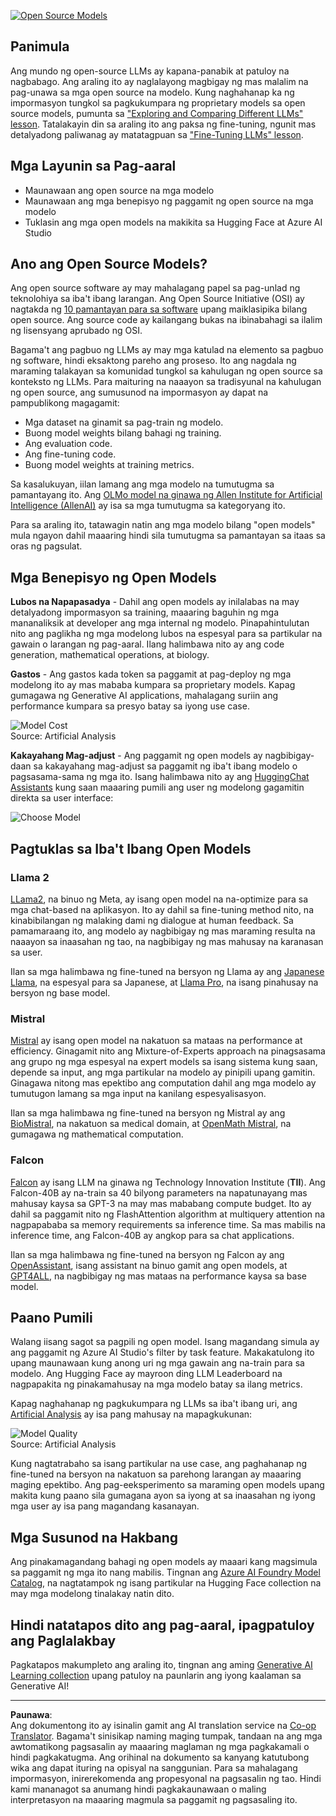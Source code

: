 <!--
CO_OP_TRANSLATOR_METADATA:
{
  "original_hash": "a8b2d4bb727c877ebf9edff8623d16b9",
  "translation_date": "2025-09-06T10:22:02+00:00",
  "source_file": "16-open-source-models/README.md",
  "language_code": "tl"
}
-->
[![Open Source Models](../../../translated_images/16-lesson-banner.6b56555e8404fda1716382db4832cecbe616ccd764de381f0af6cfd694d05f74.tl.png)](https://aka.ms/gen-ai-lesson16-gh?WT.mc_id=academic-105485-koreyst)

## Panimula

Ang mundo ng open-source LLMs ay kapana-panabik at patuloy na nagbabago. Ang araling ito ay naglalayong magbigay ng mas malalim na pag-unawa sa mga open source na modelo. Kung naghahanap ka ng impormasyon tungkol sa pagkukumpara ng proprietary models sa open source models, pumunta sa ["Exploring and Comparing Different LLMs" lesson](../02-exploring-and-comparing-different-llms/README.md?WT.mc_id=academic-105485-koreyst). Tatalakayin din sa araling ito ang paksa ng fine-tuning, ngunit mas detalyadong paliwanag ay matatagpuan sa ["Fine-Tuning LLMs" lesson](../18-fine-tuning/README.md?WT.mc_id=academic-105485-koreyst).

## Mga Layunin sa Pag-aaral

- Maunawaan ang open source na mga modelo
- Maunawaan ang mga benepisyo ng paggamit ng open source na mga modelo
- Tuklasin ang mga open models na makikita sa Hugging Face at Azure AI Studio

## Ano ang Open Source Models?

Ang open source software ay may mahalagang papel sa pag-unlad ng teknolohiya sa iba't ibang larangan. Ang Open Source Initiative (OSI) ay nagtakda ng [10 pamantayan para sa software](https://web.archive.org/web/20241126001143/https://opensource.org/osd?WT.mc_id=academic-105485-koreyst) upang maiklasipika bilang open source. Ang source code ay kailangang bukas na ibinabahagi sa ilalim ng lisensyang aprubado ng OSI.

Bagama't ang pagbuo ng LLMs ay may mga katulad na elemento sa pagbuo ng software, hindi eksaktong pareho ang proseso. Ito ang nagdala ng maraming talakayan sa komunidad tungkol sa kahulugan ng open source sa konteksto ng LLMs. Para maituring na naaayon sa tradisyunal na kahulugan ng open source, ang sumusunod na impormasyon ay dapat na pampublikong magagamit:

- Mga dataset na ginamit sa pag-train ng modelo.
- Buong model weights bilang bahagi ng training.
- Ang evaluation code.
- Ang fine-tuning code.
- Buong model weights at training metrics.

Sa kasalukuyan, iilan lamang ang mga modelo na tumutugma sa pamantayang ito. Ang [OLMo model na ginawa ng Allen Institute for Artificial Intelligence (AllenAI)](https://huggingface.co/allenai/OLMo-7B?WT.mc_id=academic-105485-koreyst) ay isa sa mga tumutugma sa kategoryang ito.

Para sa araling ito, tatawagin natin ang mga modelo bilang "open models" mula ngayon dahil maaaring hindi sila tumutugma sa pamantayan sa itaas sa oras ng pagsulat.

## Mga Benepisyo ng Open Models

**Lubos na Napapasadya** - Dahil ang open models ay inilalabas na may detalyadong impormasyon sa training, maaaring baguhin ng mga mananaliksik at developer ang mga internal ng modelo. Pinapahintulutan nito ang paglikha ng mga modelong lubos na espesyal para sa partikular na gawain o larangan ng pag-aaral. Ilang halimbawa nito ay ang code generation, mathematical operations, at biology.

**Gastos** - Ang gastos kada token sa paggamit at pag-deploy ng mga modelong ito ay mas mababa kumpara sa proprietary models. Kapag gumagawa ng Generative AI applications, mahalagang suriin ang performance kumpara sa presyo batay sa iyong use case.

![Model Cost](../../../translated_images/model-price.3f5a3e4d32ae00b465325159e1f4ebe7b5861e95117518c6bfc37fe842950687.tl.png)  
Source: Artificial Analysis

**Kakayahang Mag-adjust** - Ang paggamit ng open models ay nagbibigay-daan sa kakayahang mag-adjust sa paggamit ng iba't ibang modelo o pagsasama-sama ng mga ito. Isang halimbawa nito ay ang [HuggingChat Assistants](https://huggingface.co/chat?WT.mc_id=academic-105485-koreyst) kung saan maaaring pumili ang user ng modelong gagamitin direkta sa user interface:

![Choose Model](../../../translated_images/choose-model.f095d15bbac922141591fd4fac586dc8d25e69b42abf305d441b84c238e293f2.tl.png)

## Pagtuklas sa Iba't Ibang Open Models

### Llama 2

[LLama2](https://huggingface.co/meta-llama?WT.mc_id=academic-105485-koreyst), na binuo ng Meta, ay isang open model na na-optimize para sa mga chat-based na aplikasyon. Ito ay dahil sa fine-tuning method nito, na kinabibilangan ng malaking dami ng dialogue at human feedback. Sa pamamaraang ito, ang modelo ay nagbibigay ng mas maraming resulta na naaayon sa inaasahan ng tao, na nagbibigay ng mas mahusay na karanasan sa user.

Ilan sa mga halimbawa ng fine-tuned na bersyon ng Llama ay ang [Japanese Llama](https://huggingface.co/elyza/ELYZA-japanese-Llama-2-7b?WT.mc_id=academic-105485-koreyst), na espesyal para sa Japanese, at [Llama Pro](https://huggingface.co/TencentARC/LLaMA-Pro-8B?WT.mc_id=academic-105485-koreyst), na isang pinahusay na bersyon ng base model.

### Mistral

[Mistral](https://huggingface.co/mistralai?WT.mc_id=academic-105485-koreyst) ay isang open model na nakatuon sa mataas na performance at efficiency. Ginagamit nito ang Mixture-of-Experts approach na pinagsasama ang grupo ng mga espesyal na expert models sa isang sistema kung saan, depende sa input, ang mga partikular na modelo ay pinipili upang gamitin. Ginagawa nitong mas epektibo ang computation dahil ang mga modelo ay tumutugon lamang sa mga input na kanilang espesyalisasyon.

Ilan sa mga halimbawa ng fine-tuned na bersyon ng Mistral ay ang [BioMistral](https://huggingface.co/BioMistral/BioMistral-7B?text=Mon+nom+est+Thomas+et+mon+principal?WT.mc_id=academic-105485-koreyst), na nakatuon sa medical domain, at [OpenMath Mistral](https://huggingface.co/nvidia/OpenMath-Mistral-7B-v0.1-hf?WT.mc_id=academic-105485-koreyst), na gumagawa ng mathematical computation.

### Falcon

[Falcon](https://huggingface.co/tiiuae?WT.mc_id=academic-105485-koreyst) ay isang LLM na ginawa ng Technology Innovation Institute (**TII**). Ang Falcon-40B ay na-train sa 40 bilyong parameters na napatunayang mas mahusay kaysa sa GPT-3 na may mas mababang compute budget. Ito ay dahil sa paggamit nito ng FlashAttention algorithm at multiquery attention na nagpapababa sa memory requirements sa inference time. Sa mas mabilis na inference time, ang Falcon-40B ay angkop para sa chat applications.

Ilan sa mga halimbawa ng fine-tuned na bersyon ng Falcon ay ang [OpenAssistant](https://huggingface.co/OpenAssistant/falcon-40b-sft-top1-560?WT.mc_id=academic-105485-koreyst), isang assistant na binuo gamit ang open models, at [GPT4ALL](https://huggingface.co/nomic-ai/gpt4all-falcon?WT.mc_id=academic-105485-koreyst), na nagbibigay ng mas mataas na performance kaysa sa base model.

## Paano Pumili

Walang iisang sagot sa pagpili ng open model. Isang magandang simula ay ang paggamit ng Azure AI Studio's filter by task feature. Makakatulong ito upang maunawaan kung anong uri ng mga gawain ang na-train para sa modelo. Ang Hugging Face ay mayroon ding LLM Leaderboard na nagpapakita ng pinakamahusay na mga modelo batay sa ilang metrics.

Kapag naghahanap ng pagkukumpara ng LLMs sa iba't ibang uri, ang [Artificial Analysis](https://artificialanalysis.ai/?WT.mc_id=academic-105485-koreyst) ay isa pang mahusay na mapagkukunan:

![Model Quality](../../../translated_images/model-quality.aaae1c22e00f7ee1cd9dc186c611ac6ca6627eabd19e5364dce9e216d25ae8a5.tl.png)  
Source: Artificial Analysis

Kung nagtatrabaho sa isang partikular na use case, ang paghahanap ng fine-tuned na bersyon na nakatuon sa parehong larangan ay maaaring maging epektibo. Ang pag-eeksperimento sa maraming open models upang makita kung paano sila gumagana ayon sa iyong at sa inaasahan ng iyong mga user ay isa pang magandang kasanayan.

## Mga Susunod na Hakbang

Ang pinakamagandang bahagi ng open models ay maaari kang magsimula sa paggamit ng mga ito nang mabilis. Tingnan ang [Azure AI Foundry Model Catalog](https://ai.azure.com?WT.mc_id=academic-105485-koreyst), na nagtatampok ng isang partikular na Hugging Face collection na may mga modelong tinalakay natin dito.

## Hindi natatapos dito ang pag-aaral, ipagpatuloy ang Paglalakbay

Pagkatapos makumpleto ang araling ito, tingnan ang aming [Generative AI Learning collection](https://aka.ms/genai-collection?WT.mc_id=academic-105485-koreyst) upang patuloy na paunlarin ang iyong kaalaman sa Generative AI!

---

**Paunawa**:  
Ang dokumentong ito ay isinalin gamit ang AI translation service na [Co-op Translator](https://github.com/Azure/co-op-translator). Bagama't sinisikap naming maging tumpak, tandaan na ang mga awtomatikong pagsasalin ay maaaring maglaman ng mga pagkakamali o hindi pagkakatugma. Ang orihinal na dokumento sa kanyang katutubong wika ang dapat ituring na opisyal na sanggunian. Para sa mahalagang impormasyon, inirerekomenda ang propesyonal na pagsasalin ng tao. Hindi kami mananagot sa anumang hindi pagkakaunawaan o maling interpretasyon na maaaring magmula sa paggamit ng pagsasaling ito.